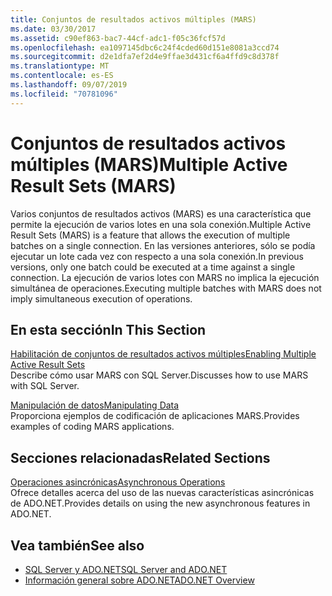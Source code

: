 ```yaml
---
title: Conjuntos de resultados activos múltiples (MARS)
ms.date: 03/30/2017
ms.assetid: c90ef863-bac7-44cf-adc1-f05c36fcf57d
ms.openlocfilehash: ea1097145dbc6c24f4cded60d151e8081a3ccd74
ms.sourcegitcommit: d2e1dfa7ef2d4e9ffae3d431cf6a4ffd9c8d378f
ms.translationtype: MT
ms.contentlocale: es-ES
ms.lasthandoff: 09/07/2019
ms.locfileid: "70781096"
---
```

# <a name="multiple-active-result-sets-mars"></a><span data-ttu-id="c9d78-102">Conjuntos de resultados activos múltiples (MARS)</span><span class="sxs-lookup"><span data-stu-id="c9d78-102">Multiple Active Result Sets (MARS)</span></span>
<span data-ttu-id="c9d78-103">Varios conjuntos de resultados activos (MARS) es una característica que permite la ejecución de varios lotes en una sola conexión.</span><span class="sxs-lookup"><span data-stu-id="c9d78-103">Multiple Active Result Sets (MARS) is a feature that allows the execution of multiple batches on a single connection.</span></span> <span data-ttu-id="c9d78-104">En las versiones anteriores, sólo se podía ejecutar un lote cada vez con respecto a una sola conexión.</span><span class="sxs-lookup"><span data-stu-id="c9d78-104">In previous versions, only one batch could be executed at a time against a single connection.</span></span> <span data-ttu-id="c9d78-105">La ejecución de varios lotes con MARS no implica la ejecución simultánea de operaciones.</span><span class="sxs-lookup"><span data-stu-id="c9d78-105">Executing multiple batches with MARS does not imply simultaneous execution of operations.</span></span>  
  
## <a name="in-this-section"></a><span data-ttu-id="c9d78-106">En esta sección</span><span class="sxs-lookup"><span data-stu-id="c9d78-106">In This Section</span></span>  
 [<span data-ttu-id="c9d78-107">Habilitación de conjuntos de resultados activos múltiples</span><span class="sxs-lookup"><span data-stu-id="c9d78-107">Enabling Multiple Active Result Sets</span></span>](enabling-multiple-active-result-sets.md)  
 <span data-ttu-id="c9d78-108">Describe cómo usar MARS con SQL Server.</span><span class="sxs-lookup"><span data-stu-id="c9d78-108">Discusses how to use MARS with SQL Server.</span></span>  
  
 [<span data-ttu-id="c9d78-109">Manipulación de datos</span><span class="sxs-lookup"><span data-stu-id="c9d78-109">Manipulating Data</span></span>](manipulating-data.md)  
 <span data-ttu-id="c9d78-110">Proporciona ejemplos de codificación de aplicaciones MARS.</span><span class="sxs-lookup"><span data-stu-id="c9d78-110">Provides examples of coding MARS applications.</span></span>  
  
## <a name="related-sections"></a><span data-ttu-id="c9d78-111">Secciones relacionadas</span><span class="sxs-lookup"><span data-stu-id="c9d78-111">Related Sections</span></span>  
 [<span data-ttu-id="c9d78-112">Operaciones asincrónicas</span><span class="sxs-lookup"><span data-stu-id="c9d78-112">Asynchronous Operations</span></span>](asynchronous-operations.md)  
 <span data-ttu-id="c9d78-113">Ofrece detalles acerca del uso de las nuevas características asincrónicas de ADO.NET.</span><span class="sxs-lookup"><span data-stu-id="c9d78-113">Provides details on using the new asynchronous features in ADO.NET.</span></span>  
  
## <a name="see-also"></a><span data-ttu-id="c9d78-114">Vea también</span><span class="sxs-lookup"><span data-stu-id="c9d78-114">See also</span></span>

- [<span data-ttu-id="c9d78-115">SQL Server y ADO.NET</span><span class="sxs-lookup"><span data-stu-id="c9d78-115">SQL Server and ADO.NET</span></span>](index.md)
- [<span data-ttu-id="c9d78-116">Información general sobre ADO.NET</span><span class="sxs-lookup"><span data-stu-id="c9d78-116">ADO.NET Overview</span></span>](../ado-net-overview.md)
